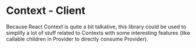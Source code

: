 # Context - Client

Because React Context is quite a bit talkative, this library could be used to simplify a lot of stuff related to
Contexts with some
interesting features (like callable children in Provider to directly consume Provider).
